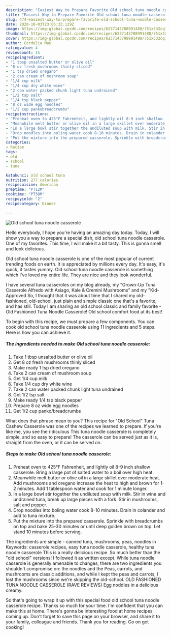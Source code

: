 ```yaml
---
description: "Easiest Way to Prepare Favorite Old school tuna noodle casserole"
title: "Easiest Way to Prepare Favorite Old school tuna noodle casserole"
slug: 474-easiest-way-to-prepare-favorite-old-school-tuna-noodle-casserole
date: 2020-10-03T23:05:33.129Z
image: https://img-global.cpcdn.com/recipes/6237143708991488/751x532cq70/old-school-tuna-noodle-casserole-recipe-main-photo.jpg
thumbnail: https://img-global.cpcdn.com/recipes/6237143708991488/751x532cq70/old-school-tuna-noodle-casserole-recipe-main-photo.jpg
cover: https://img-global.cpcdn.com/recipes/6237143708991488/751x532cq70/old-school-tuna-noodle-casserole-recipe-main-photo.jpg
author: Cordelia May
ratingvalue: 4
reviewcount: 15
recipeingredient:
- "1 tbsp unsalted butter or olive oil"
- "8 oz fresh mushrooms thinly sliced"
- "1 tsp dried oregano"
- "2 can cream of mushroom soup"
- "1/4 cup milk"
- "1/4 cup dry white wine"
- "2 can water packed chunk light tuna undrained"
- "1/2 tsp salt"
- "1/4 tsp black pepper"
- "8 oz wide egg noodles"
- "1/2 cup pankobreadcrumbs"
recipeinstructions:
- "Preheat oven to 425°F Fahrenheit, and lightly oil 8-9 inch shallow  casserole. Bring a large pot of salted water to a boil over high heat."
- "Meanwhile melt butter or olive oil in a large skillet over moderate heat. Add mushrooms and oregano increase the heat to high and brown for 1-2 minutes. Add 1 tablespoon water and cook for 1 minute longer."
- "In a large bowl stir together the undiluted soup with milk. Stir in wine and undrained tuna, break up large pieces with a fork. Stir in mushrooms, salt and pepper."
- "Drop noodles into boling water cook 8-10 minutes. Drain in colander and add to tuna mixture."
- "Put the mixture into the prepared casserole. Sprinkle with breadcrumbs on top and bake 25-30 minutes or until deep golden brown on top. Let stand 10 minutes before serving."
categories:
- Recipe
tags:
- old
- school
- tuna

katakunci: old school tuna 
nutrition: 277 calories
recipecuisine: American
preptime: "PT12M"
cooktime: "PT38M"
recipeyield: "2"
recipecategory: Dinner

---
```



![Old school tuna noodle casserole](https://img-global.cpcdn.com/recipes/6237143708991488/751x532cq70/old-school-tuna-noodle-casserole-recipe-main-photo.jpg)

Hello everybody, I hope you're having an amazing day today. Today, I will show you a way to prepare a special dish, old school tuna noodle casserole. One of my favorites. This time, I will make it a bit tasty. This is gonna smell and look delicious.

Old school tuna noodle casserole is one of the most popular of current trending foods on earth. It is appreciated by millions every day. It's easy, it's quick, it tastes yummy. Old school tuna noodle casserole is something which I've loved my entire life. They are nice and they look wonderful.

I have several tuna casseroles on my blog already, my &#34;Grown-Up Tuna Casserole Alfredo with Asiago, Kale &amp; Cremini Mushrooms&#34; and my &#34;Kid-Approved So, I thought that it was about time that I shared my old-fashioned, old-school, just plain and simple classic one that&#39;s a favorite, and has still. Today I am sharing an old school classic and family favorite - Old Fashioned Tuna Noodle Casserole! Old school comfort food at its best!


To begin with this recipe, we must prepare a few components. You can cook old school tuna noodle casserole using 11 ingredients and 5 steps. Here is how you can achieve it.

<!--inarticleads1-->

##### The ingredients needed to make Old school tuna noodle casserole:

1. Take 1 tbsp unsalted butter or olive oil
1. Get 8 oz fresh mushrooms thinly sliced
1. Make ready 1 tsp dried oregano
1. Take 2 can cream of mushroom soup
1. Get 1/4 cup milk
1. Take 1/4 cup dry white wine
1. Take 2 can water packed chunk light tuna undrained
1. Get 1/2 tsp salt
1. Make ready 1/4 tsp black pepper
1. Prepare 8 oz wide egg noodles
1. Get 1/2 cup panko/breadcrumbs


What does that phrase mean to you? This recipe for &#34;Old School&#34; Tuna Cashew Casserole was one of the recipes we learned to prepare. If you&#39;re like me, you see the ridiculous This tuna noodle casserole is completely simple, and so easy to prepare! The casserole can be served just as it is, straight from the oven, or it can be served on. 

<!--inarticleads2-->

##### Steps to make Old school tuna noodle casserole:

1. Preheat oven to 425°F Fahrenheit, and lightly oil 8-9 inch shallow  casserole. Bring a large pot of salted water to a boil over high heat.
1. Meanwhile melt butter or olive oil in a large skillet over moderate heat. Add mushrooms and oregano increase the heat to high and brown for 1-2 minutes. Add 1 tablespoon water and cook for 1 minute longer.
1. In a large bowl stir together the undiluted soup with milk. Stir in wine and undrained tuna, break up large pieces with a fork. Stir in mushrooms, salt and pepper.
1. Drop noodles into boling water cook 8-10 minutes. Drain in colander and add to tuna mixture.
1. Put the mixture into the prepared casserole. Sprinkle with breadcrumbs on top and bake 25-30 minutes or until deep golden brown on top. Let stand 10 minutes before serving.


The ingredients are simple - canned tuna, mushrooms, peas, noodles in Keywords: casserole recipes, easy tuna noodle casserole, healthy tuna noodle casserole This is a really delicious recipe. So much better than the &#34;old school&#34; versions! I followed it as written except. While tuna noodle casserole is generally amenable to changes, there are two ingredients you shouldn&#39;t compromise on: the noodles and the Peas, carrots, and mushrooms are classic additions, and while I kept the peas and carrots, I lost the mushrooms since we&#39;re skipping the old-school. OLD FASHIONED TUNA NOODLE CASSEROLE (RAVE REVIEWS) Egg noddles in a delicious creamy. 

So that's going to wrap it up with this special food old school tuna noodle casserole recipe. Thanks so much for your time. I'm confident that you can make this at home. There's gonna be interesting food at home recipes coming up. Don't forget to save this page on your browser, and share it to your family, colleague and friends. Thank you for reading. Go on get cooking!
